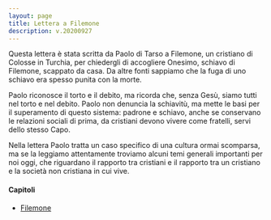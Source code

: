 ```yaml
---
layout: page
title: Lettera a Filemone
description: v.20200927
---
```


Questa lettera è stata scritta da Paolo di Tarso a Filemone, un
cristiano di Colosse in Turchia, per chiedergli di accogliere Onesimo,
schiavo di Filemone, scappato da casa. Da altre fonti sappiamo che la
fuga di uno schiavo era spesso punita con la morte.

Paolo riconosce il torto e il debito, ma ricorda che, senza Gesù, siamo
tutti nel torto e nel debito. Paolo non denuncia la schiavitù, ma mette
le basi per il superamento di questo sistema: padrone e schiavo, anche
se conservano le relazioni sociali di prima, da cristiani devono vivere
come fratelli, servi dello stesso Capo.

Nella lettera Paolo tratta un caso specifico di una cultura ormai
scomparsa, ma se la leggiamo attentamente troviamo alcuni temi generali
importanti per noi oggi, che riguardano il rapporto tra cristiani e il
rapporto tra un cristiano e la società non cristiana in cui vive.

#### Capitoli

* [Filemone](pages/fm01.html)
